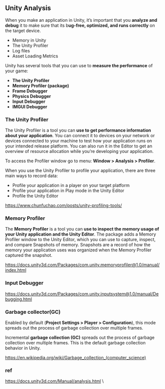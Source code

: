 ## Unity Analysis

When you make an application in Unity, it’s important that you **analyze and debug** it to make sure that its b**ug-free, optimized, and runs correctly** on the target device.

- Memory in Unity
- The Unity Profiler
- Log files
- Asset Loading Metrics


Unity has several tools that you can use to **measure the performance** of your game:

- **The Unity Profiler**
- **Memory Profiler (package)**
- **Frame Debugger**
- **Physics Debugger**
- **Input Debugger**
- **IMGUI Debugger**


### The Unity Profiler

The Unity Profiler is a tool you can **use to get performance information about your application**. You can connect it to devices on your network or devices connected to your machine to test how your application runs on your intended release platform. You can also run it in the Editor to get an overview of resource allocation while you’re developing your application.


To access the Profiler window go to menu: **Window > Analysis > Profiler**. 

When you use the Unity Profiler to profile your application, there are three main ways to record data:

-   Profile your application in a player on your target platform
-   Profile your application in Play mode in the Unity Editor
-   Profile the Unity Editor

https://www.chunfuchao.com/posts/unity-profiling-tools/

### Memory Profiler
The **Memory Profiler** is a tool you can **use to inspect the memory usage of your Unity application and the Unity Editor**. The package adds a Memory Profiler window to the Unity Editor, which you can use to capture, inspect, and compare Snapshots of memory. Snapshots are a record of how the memory your application uses was organized when the Memory Profiler captured the snapshot.


https://docs.unity3d.com/Packages/com.unity.memoryprofiler@1.0/manual/index.html


### Input Debugger
https://docs.unity3d.com/Packages/com.unity.inputsystem@1.0/manual/Debugging.html

### Garbage collector(GC)

Enabled by default (**Project Settings > Player > Configuration**), this mode spreads out the process of garbage collection over multiple frames.

Incremental **garbage collection (GC)** spreads out the process of garbage collection over multiple frames. This is the default garbage collection behavior in Unity.

https://en.wikipedia.org/wiki/Garbage_collection_(computer_science)



### ref 
https://docs.unity3d.com/Manual/analysis.html \

